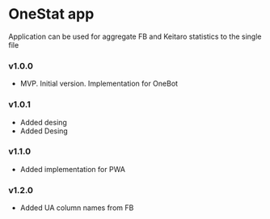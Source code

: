 
# OneStat app
Application can be used for aggregate FB and Keitaro statistics to the single file

### v1.0.0
* MVP. Initial version. Implementation for OneBot

### v1.0.1
* Added desing
* Added Desing

### v1.1.0
* Added implementation for PWA

### v1.2.0
* Added UA column names from FB
